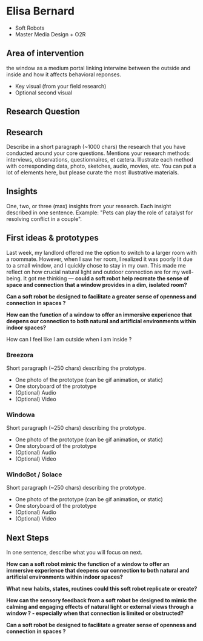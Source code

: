 # Elisa Bernard
- Soft Robots
- Master Media Design + O2R

## Area of intervention


the window as a medium portal linking interwine between the outside and inside and how it affects behavioral reponses.


+ Key visual (from your field research)
+ Optional second visual

## Research Question



## Research
Describe in a short paragraph (~1000 chars) the research that you have conducted around your core questions. Mentions your research methods: interviews, observations, questionnaires, et cætera. Illustrate each method with corresponding data, photo, sketches, audio, movies, etc. You can put a lot of elements here, but please curate the most illustrative materials.

## Insights
One, two, or three (max) insights from your research. Each insight described in one sentence. Example: "Pets can play the role of catalyst for resolving conflict in a couple".

## First ideas & prototypes

Last week, my landlord offered me the option to switch to a larger room with a roommate. However, when I saw her room, I realized it was poorly lit due to a small window, and I quickly chose to stay in my own. This made me reflect on how crucial natural light and outdoor connection are for my well-being. It got me thinking — **could a soft robot help recreate the sense of space and connection that a window provides in a dim, isolated room?**

**Can a soft robot be designed to facilitate a greater sense of openness and connection in spaces ?**

**How can the function of a window to offer an immersive experience that deepens our connection to both natural and artificial environments within indoor spaces?**

How can I feel like I am outside when i am inside ?

### Breezora 
Short paragraph (~250 chars) describing the prototype.

+ One photo of the prototype (can be gif animation, or static)
+ One storyboard of the prototype
+ (Optional) Audio
+ (Optional) Video

### Windowa
Short paragraph (~250 chars) describing the prototype.

+ One photo of the prototype (can be gif animation, or static)
+ One storyboard of the prototype
+ (Optional) Audio
+ (Optional) Video

### WindoBot / Solace
Short paragraph (~250 chars) describing the prototype.

+ One photo of the prototype (can be gif animation, or static)
+ One storyboard of the prototype
+ (Optional) Audio
+ (Optional) Video

## Next Steps
In one sentence, describe what you will focus on next.

**How can a soft robot mimic the function of a window to offer an immersive experience that deepens our connection to both natural and artificial environments within indoor spaces?**

**What new habits, states, routines could this soft robot replicate or create?**

**How can the sensory feedback from a soft robot be designed to mimic the calming and engaging effects of natural light or external views through a window ? - especially when that connection is limited or obstructed?**

**Can a soft robot be designed to facilitate a greater sense of openness and connection in spaces ?**
